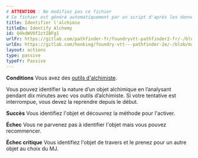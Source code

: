 ```yaml
---
# ATTENTION : Ne modifiez pas ce fichier
# Ce fichier est généré automatiquement par un script d'après les données du module Foundry VTT officiel et de sa traduction
title: Identifier l'alchimie
titleEn: Identify Alchemy
id: Q4kdWVOf2ztIBFg1
urlFr: https://gitlab.com/pathfinder-fr/foundryvtt-pathfinder2-fr/-/blob/master/data/actions/Q4kdWVOf2ztIBFg1.htm
urlEn: https://gitlab.com/hooking/foundry-vtt---pathfinder-2e/-/blob/master/packs/data/actions.db/identify-alchemy.json
layout: actions
type: passive
typeFr: Passive
---
```

**Conditions** Vous avez des [outils d'alchimiste](../équipements/outils-d-alchimiste.md).

Vous pouvez identifier la nature d’un objet alchimique en l’analysant pendant dix minutes avec vos outils d’alchimiste. Si votre tentative est interrompue, vous devez la reprendre depuis le début.

**Succès** Vous identifiez l'objet et découvrez la méthode pour l'activer.

**Échec** Vous ne parvenez pas à identifier l'objet mais vous pouvez recommencer.

**Échec critique** Vous identifiez l'objet de travers et le prenez pour un autre objet au choix du MJ.
